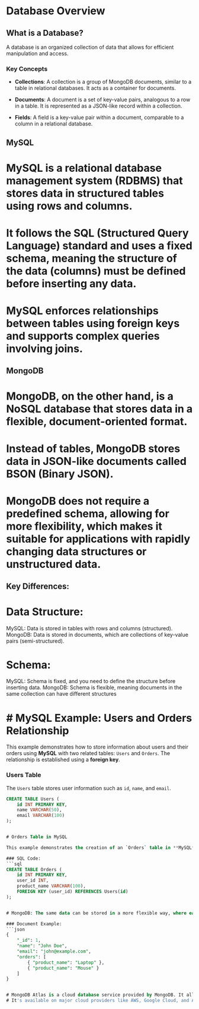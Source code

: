 # Database Overview

## What is a Database?
A database is an organized collection of data that allows for efficient manipulation and access.


### Key Concepts

- **Collections**: A collection is a group of MongoDB documents, similar to a table in relational databases. It acts as a container for documents.

- **Documents**: A document is a set of key-value pairs, analogous to a row in a table. It is represented as a JSON-like record within a collection.

- **Fields**: A field is a key-value pair within a document, comparable to a column in a relational database.

## MySQL
# MySQL is a relational database management system (RDBMS) that stores data in structured tables using rows and columns.
# It follows the SQL (Structured Query Language) standard and uses a fixed schema, meaning the structure of the data (columns) must be defined before inserting any data.
# MySQL enforces relationships between tables using foreign keys and supports complex queries involving joins.

## MongoDB
# MongoDB, on the other hand, is a NoSQL database that stores data in a flexible, document-oriented format. 
# Instead of tables, MongoDB stores data in JSON-like documents called BSON (Binary JSON).
# MongoDB does not require a predefined schema, allowing for more flexibility, which makes it suitable for applications with rapidly changing data structures or unstructured data.



## Key Differences:
# Data Structure:
MySQL: Data is stored in tables with rows and columns (structured).
MongoDB: Data is stored in documents, which are collections of key-value pairs (semi-structured).

# Schema:

MySQL: Schema is fixed, and you need to define the structure before inserting data.
MongoDB: Schema is flexible, meaning documents in the same collection can have different structures


# # MySQL Example: Users and Orders Relationship

This example demonstrates how to store information about users and their orders using **MySQL** with two related tables: `Users` and `Orders`. The relationship is established using a **foreign key**.

### Users Table
The `Users` table stores user information such as `id`, `name`, and `email`.

```sql
CREATE TABLE Users (
    id INT PRIMARY KEY,
    name VARCHAR(50),
    email VARCHAR(100)
);


# Orders Table in MySQL

This example demonstrates the creation of an `Orders` table in **MySQL**, which establishes a relationship with the `Users` table using a **foreign key**. This enforces a structured relationship between users and their orders.

### SQL Code:
```sql
CREATE TABLE Orders (
    id INT PRIMARY KEY,
    user_id INT,
    product_name VARCHAR(100),
    FOREIGN KEY (user_id) REFERENCES Users(id)
);


# MongoDB: The same data can be stored in a more flexible way, where each user document can include their orders directly within the same document (denormalized).

### Document Example:
```json
{
    "_id": 1,
    "name": "John Doe",
    "email": "john@example.com",
    "orders": [
        { "product_name": "Laptop" },
        { "product_name": "Mouse" }
    ]
}


# MongoDB Atlas is a cloud database service provided by MongoDB. It allows you to deploy, manage, and scale MongoDB databases easily in the cloud. With Atlas, you can create clusters, monitor performance, automate backups, and ensure high availability without the complexities of managing the underlying infrastructure. 
# It's available on major cloud providers like AWS, Google Cloud, and Azure, making it convenient for developers to build and scale applications without worrying about database management.